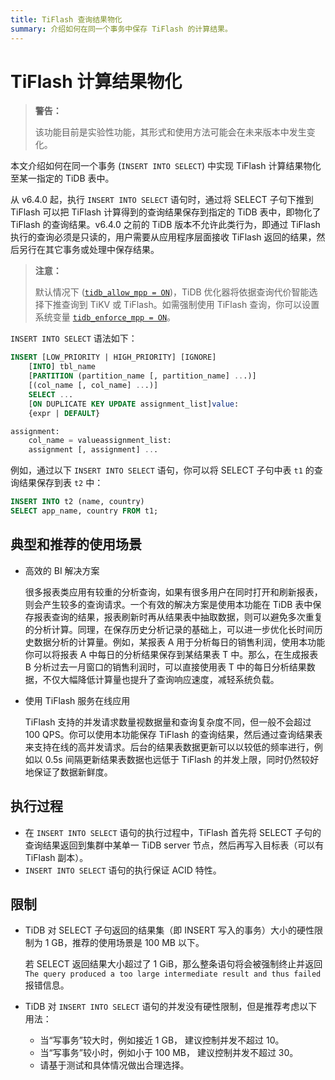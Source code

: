 ```yaml
---
title: TiFlash 查询结果物化
summary: 介绍如何在同一个事务中保存 TiFlash 的计算结果。
---
```


# TiFlash 计算结果物化

> **警告：**
>
> 该功能目前是实验性功能，其形式和使用方法可能会在未来版本中发生变化。

本文介绍如何在同一个事务 (`INSERT INTO SELECT`) 中实现 TiFlash 计算结果物化至某一指定的 TiDB 表中。

从 v6.4.0 起，执行 `INSERT INTO SELECT` 语句时，通过将 SELECT 子句下推到 TiFlash 可以把 TiFlash 计算得到的查询结果保存到指定的 TiDB 表中，即物化了 TiFlash 的查询结果。v6.4.0 之前的 TiDB 版本不允许此类行为，即通过 TiFlash 执行的查询必须是只读的，用户需要从应用程序层面接收 TiFlash 返回的结果，然后另行在其它事务或处理中保存结果。

> **注意：**
>
> 默认情况下 ([`tidb_allow_mpp = ON`](/system-variables#tidb_allow_mpp-从-v50-版本开始引入))，TiDB 优化器将依据查询代价智能选择下推查询到 TiKV 或 TiFlash。如需强制使用 TiFlash 查询，你可以设置系统变量 [`tidb_enforce_mpp = ON`](/system-variables#tidb_enforce_mpp-从-v51-版本开始引入)。

`INSERT INTO SELECT` 语法如下：

```sql
INSERT [LOW_PRIORITY | HIGH_PRIORITY] [IGNORE]
    [INTO] tbl_name
    [PARTITION (partition_name [, partition_name] ...)]
    [(col_name [, col_name] ...)]
    SELECT ...
    [ON DUPLICATE KEY UPDATE assignment_list]value:
    {expr | DEFAULT}

assignment:
    col_name = valueassignment_list:
    assignment [, assignment] ...
```

例如，通过以下 `INSERT INTO SELECT` 语句，你可以将 SELECT 子句中表 `t1` 的查询结果保存到表 `t2` 中：

```sql
INSERT INTO t2 (name, country)
SELECT app_name, country FROM t1;
```

## 典型和推荐的使用场景

- 高效的 BI 解决方案

  很多报表类应用有较重的分析查询，如果有很多用户在同时打开和刷新报表，则会产生较多的查询请求。一个有效的解决方案是使用本功能在 TiDB 表中保存报表查询的结果，报表刷新时再从结果表中抽取数据，则可以避免多次重复的分析计算。同理，在保存历史分析记录的基础上，可以进一步优化长时间历史数据分析的计算量。例如，某报表 A 用于分析每日的销售利润，使用本功能你可以将报表 A 中每日的分析结果保存到某结果表 T 中。那么，在生成报表 B 分析过去一月窗口的销售利润时，可以直接使用表 T 中的每日分析结果数据，不仅大幅降低计算量也提升了查询响应速度，减轻系统负载。

- 使用 TiFlash 服务在线应用

  TiFlash 支持的并发请求数量视数据量和查询复杂度不同，但一般不会超过 100 QPS。你可以使用本功能保存 TiFlash 的查询结果，然后通过查询结果表来支持在线的高并发请求。后台的结果表数据更新可以以较低的频率进行，例如以 0.5s 间隔更新结果表数据也远低于 TiFlash 的并发上限，同时仍然较好地保证了数据新鲜度。

## 执行过程

* 在 `INSERT INTO SELECT` 语句的执行过程中，TiFlash 首先将 SELECT 子句的查询结果返回到集群中某单一 TiDB server 节点，然后再写入目标表（可以有 TiFlash 副本）。
* `INSERT INTO SELECT` 语句的执行保证 ACID 特性。

## 限制

* TiDB 对 SELECT 子句返回的结果集（即 INSERT 写入的事务）大小的硬性限制为 1 GB，推荐的使用场景是 100 MB 以下。

    若 SELECT 返回结果大小超过了 1 GiB，那么整条语句将会被强制终止并返回 `The query produced a too large intermediate result and thus failed` 报错信息。

* TiDB 对 `INSERT INTO SELECT` 语句的并发没有硬性限制，但是推荐考虑以下用法：

    * 当“写事务”较大时，例如接近 1 GB， 建议控制并发不超过 10。
    * 当“写事务”较小时，例如小于 100 MB， 建议控制并发不超过 30。
    * 请基于测试和具体情况做出合理选择。